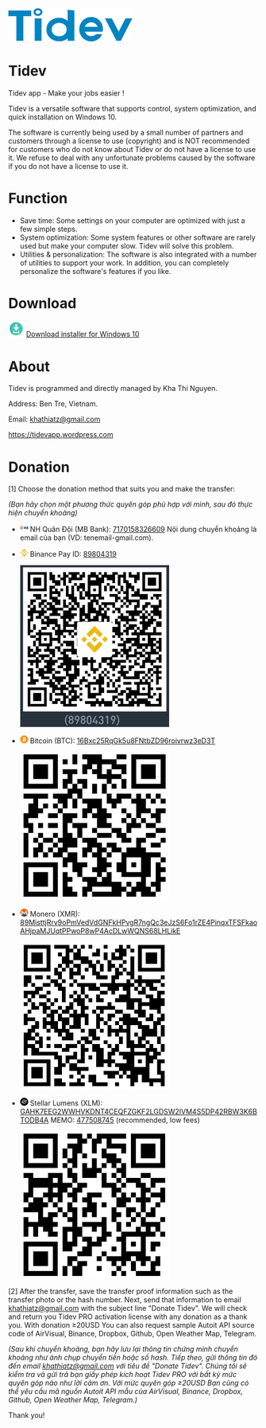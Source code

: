<img src="websource/tidev_logo_300x80.png" width="250">

# Tidev

Tidev app - Make your jobs easier !

Tidev is a versatile software that supports control, system optimization, and quick installation on Windows 10.

The software is currently being used by a small number of partners and customers through a license to use (copyright) and is NOT recommended for customers who do not know about Tidev or do not have a license to use it. We refuse to deal with any unfortunate problems caused by the software if you do not have a license to use it.

# Function
- Save time: Some settings on your computer are optimized with just a few simple steps.
- System optimization: Some system features or other software are rarely used but make your computer slow. Tidev will solve this problem.
- Utilities & personalization: The software is also integrated with a number of utilities to support your work. In addition, you can completely personalize the software's features if you like.

# Download

[<img src="websource/github_download.png" width="32">](https://raw.githubusercontent.com/khathiatz/tidev/master/Tidev%20Installer.exe) [Download installer for Windows 10](https://raw.githubusercontent.com/khathiatz/tidev/master/Tidev%20Installer.exe)

# About

Tidev is programmed and directly managed by Kha Thi Nguyen.

Address: Ben Tre, Vietnam.

Email: khathiatz@gmail.com

https://tidevapp.wordpress.com


# Donation

[1] Choose the donation method that suits you and make the transfer:

*(Bạn hãy chọn một phương thức quyên góp phù hợp với mình, sau đó thực hiện chuyển khoảng)*

- <img src="crypto_logo/16/cl_mbbank_16.png" width="16"> NH Quân Đội (MB Bank): [7170158326609](https://www.mbbank.com.vn/) Nội dung chuyển khoảng là email của bạn (VD: tenemail-gmail.com).

- <img src="crypto_logo/16/cl_binance_16.png" width="16"> Binance Pay ID: [89804319](https://www.binance.com)
  
  <img src="crypto_logo/donate_binancepay.jpg" width="300">
  
  
- <img src="crypto_logo/16/cl_btc_16.png" width="16"> Bitcoin (BTC): [16Bxc25RqGk5u8FNtbZD96roivrwz3eD3T](https://www.blockchain.com/btc/address/16Bxc25RqGk5u8FNtbZD96roivrwz3eD3T)

  <img src="crypto_logo/donate_bitcoin.jpg" width="300">


- <img src="crypto_logo/16/cl_xmr_16.png" width="16"> Monero (XMR): [89MisttjRrv9oPmVedVdGNFkHPvgR7ngQc3eJzS6Fo1rZE4PinqxTFSFkaoAHjpaMJUqtPPwoP8wP4AcDLwWQNS68LHLikE](https://xmrchain.net/search?value=89MisttjRrv9oPmVedVdGNFkHPvgR7ngQc3eJzS6Fo1rZE4PinqxTFSFkaoAHjpaMJUqtPPwoP8wP4AcDLwWQNS68LHLikE)

  <img src="crypto_logo/donate_monero.jpg" width="300">


- <img src="crypto_logo/16/cl_xlm_16.png" width="16"> Stellar Lumens (XLM): [GAHK7EEG2WWHVKDNT4CEQFZGKF2LGDSW2IVM4S5DP42RBW3K6BTODB4A](https://stellarchain.io/address/GAHK7EEG2WWHVKDNT4CEQFZGKF2LGDSW2IVM4S5DP42RBW3K6BTODB4A)  MEMO: [477508745](/) (recommended, low fees)

  <img src="crypto_logo/donate_stellar.jpg" width="300">



[2] After the transfer, save the transfer proof information such as the transfer photo or the hash number. Next, send that information to email [khathiatz@gmail.com](mailto:khathiatz@gmail.com) with the subject line "Donate Tidev". We will check and return you Tidev PRO activation license with any donation as a thank you. With donation ≥20USD You can also request sample Autoit API source code of AirVisual, Binance, Dropbox, Github, Open Weather Map, Telegram.

*(Sau khi chuyển khoảng, bạn hãy lưu lại thông tin chứng minh chuyển khoảng như ảnh chụp chuyển tiền hoặc số hash. Tiếp theo, gửi thông tin đó đến email [khathiatz@gmail.com](mailto:khathiatz@gmail.com) với tiêu đề "Donate Tidev". Chúng tôi sẽ kiểm tra và gửi trả bạn giấy phép kích hoạt Tidev PRO với bất kỳ mức quyên góp nào như lời cảm ơn. Với mức quyên góp ≥20USD Bạn cũng có thể yêu cầu mã nguồn Autoit API mẫu của AirVisual, Binance, Dropbox, Github, Open Weather Map, Telegram.)*

Thank you!
